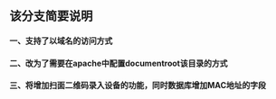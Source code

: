 <h2>该分支简要说明</h2>
<h4>一、支持了以域名的访问方式</h4>
<h4>二、改为了需要在apache中配置documentroot该目录的方式</h4>
<h4>三、将增加扫面二维码录入设备的功能，同时数据库增加MAC地址的字段</h4>

